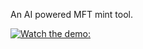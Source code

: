 An AI powered MFT mint tool.

[![Watch the demo:](https://img.youtube.com/vi/TKHfnCHXgOM/maxresdefault.jpg)](https://youtu.be/TKHfnCHXgOM)

